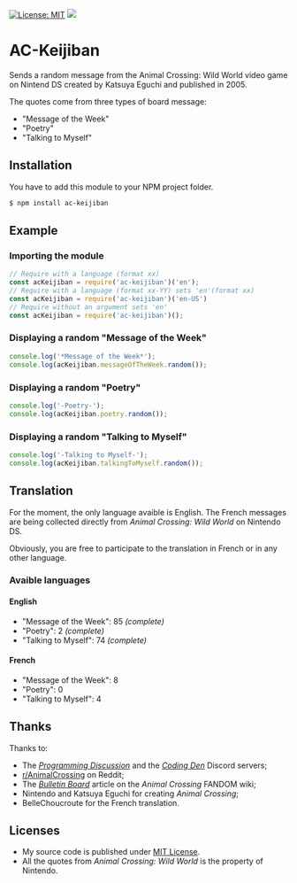 [![License: MIT](https://img.shields.io/badge/License-MIT-yellow.svg)](https://opensource.org/licenses/MIT)
[![](https://img.shields.io/npm/v/ac-keijiban.svg)](https://www.npmjs.com/package/ac-keijiban)

# AC-Keijiban

Sends a random message from the Animal Crossing: Wild World video game on Nintend DS created by Katsuya Eguchi and published in 2005.

The quotes come from three types of board message:
- "Message of the Week"
- "Poetry"
- "Talking to Myself"

## Installation

You  have to add this module to your NPM project folder.

```bash
$ npm install ac-keijiban
```

## Example

### Importing the module

```js
// Require with a language (format xx)
const acKeijiban = require('ac-keijiban')('en');
// Require with a language (format xx-YY) sets 'en'(format xx)
const acKeijiban = require('ac-keijiban')('en-US')
// Require without an argument sets 'en'
const acKeijiban = require('ac-keijiban')();
```

### Displaying a random "Message of the Week"

```js
console.log('*Message of the Week*');
console.log(acKeijiban.messageOfTheWeek.random());
```

### Displaying a random "Poetry"

```js
console.log('-Poetry-');
console.log(acKeijiban.poetry.random());
```

### Displaying a random "Talking to Myself"

```js
console.log('-Talking to Myself-');
console.log(acKeijiban.talkingToMyself.random());
```

## Translation

For the moment, the only language avaible is English. The French messages are being collected directly from *Animal Crossing: Wild World* on Nintendo DS.

Obviously, you are free to participate to the translation in French or in any other language.

### Avaible languages

#### English 
- "Message of the Week": 85 *(complete)*
- "Poetry": 2 *(complete)*
- "Talking to Myself": 74 *(complete)*
#### French
- "Message of the Week": 8
- "Poetry": 0
- "Talking to Myself": 4

## Thanks

Thanks to:
- The [*Programming Discussion*](https://progdisc.club) and the [*Coding Den*](https://discordapp.com/invite/code) Discord servers;
- [r/AnimalCrossing](https://www.reddit.com/r/AnimalCrossing) on Reddit;
- The [*Bulletin Board*](https://animalcrossing.fandom.com/wiki/Bulletin_Board) article on the *Animal Crossing* FANDOM wiki;
- Nintendo and Katsuya Eguchi for creating *Animal Crossing*;
- BelleChoucroute for the French translation.

## Licenses

- My source code is published under [MIT License](https://github.com/Helmasaur/ac-keijiban/blob/master/LICENSE).
- All the quotes from *Animal Crossing: Wild World* is the property of Nintendo.